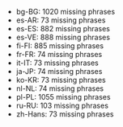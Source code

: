 - bg-BG: 1020 missing phrases
- es-AR: 73 missing phrases
- es-ES: 882 missing phrases
- es-VE: 888 missing phrases
- fi-FI: 885 missing phrases
- fr-FR: 74 missing phrases
- it-IT: 73 missing phrases
- ja-JP: 74 missing phrases
- ko-KR: 73 missing phrases
- nl-NL: 74 missing phrases
- pl-PL: 1055 missing phrases
- ru-RU: 103 missing phrases
- zh-Hans: 73 missing phrases
